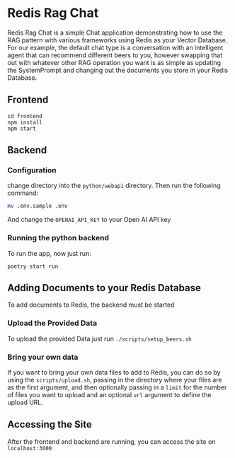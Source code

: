 # Redis Rag Chat

Redis Rag Chat is a simple Chat application demonstrating how to use the RAG pattern with various frameworks using Redis as your Vector Database.
For our example, the default chat type is a conversation with an intelligent agent that can recommend different beers to you, however
swapping that out with whatever other RAG operation you want is as simple as updating the SystemPrompt and changing out the documents you
store in your Redis Database.

## Frontend

```
cd frontend
npm install
npm start
```

## Backend

### Configuration

change directory into the `python/webapi` directory. Then run the following command: 

```sh
mv .env.sample .env
```

And change the `OPENAI_API_KEY` to your Open AI API key

### Running the python backend

To run the app, now just run:

```
poetry start run
```

## Adding Documents to your Redis Database

To add documents to Redis, the backend must be started

### Upload the Provided Data

To upload the provided Data just run `./scripts/setup_beers.sh`

### Bring your own data

If you want to bring your own data files to add to Redis, you can do so by using the `scripts/upload.sh`, 
passing in the directory where your files are as the first argument, and then optionally passing in a `limit` for the number of files you want 
to upload and an optional `url` argument to define the upload URL.

## Accessing the Site

After the frontend and backend are running, you can access the site on `localhost:3000`